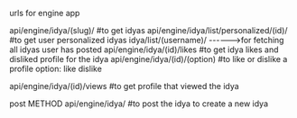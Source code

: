 urls for engine app

api/engine/idya/(slug)/   #to get idyas
api/engine/idya/list/personalized/(id)/   #to get user personalized idyas
idya/list/(username)/ ------>for fetching all idyas user has posted
api/engine/idya/(id)/likes   #to get idya likes and disliked profile for the idya
api/engine/idya/(id)/(option)   #to like or dislike a profile
option:
like
dislike

api/engine/idya/(id)/views   #to get profile that viewed the idya

post METHOD
api/engine/idya/  #to post the idya to create a new idya